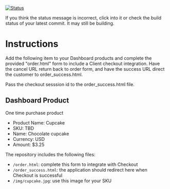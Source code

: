 [![Status](https://img.shields.io/badge/status-PROCESSING%20COMMIT%20ID:%20fb33862fe7b71cfea2ef1ebc2ceb3eca4445317d-yellow.svg)](https://github.com/raysaavedra-work/bakery_scaffold_IYL1IyRjsYnLHzPD/commit/fb33862fe7b71cfea2ef1ebc2ceb3eca4445317d)













If you think the status message is incorrect, click into it or check the build status of your latest commit. It may still be building.

# Instructions 

Add the following item to your Dashboard products and complete the provided "order.html" form to include a Client checkout integration. Have the cancel URL return back to order form, and have the success URL direct the customer to order_success.html. 

Pass the checkout sesssion id to the order_success.html file.

## Dashboard Product
One time purchase product
* Product Name: Cupcake
* SKU: TBD
* Name: Chocolate cupcake
* Currency: USD
* Amount: $3.25

The repository includes the following files:
* `/order.html`: complete this form to integrate with Checkout
* `/order_success.html`: the application should redirect here when Checkout is successful
* `/img/cupcake.jpg`: use this image for your SKU
